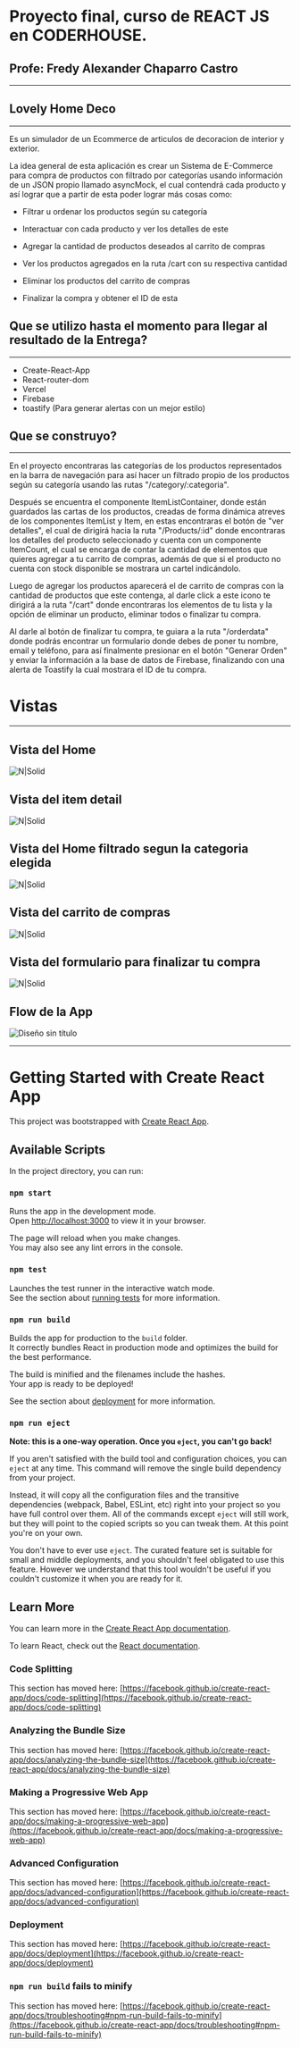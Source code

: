 # Proyecto final, curso de REACT JS en CODERHOUSE.
## Profe: Fredy Alexander Chaparro Castro
---
## Lovely Home Deco
---
Es un simulador de un Ecommerce de articulos de decoracion de interior y exterior.

La idea general de esta aplicación es crear un Sistema de E-Commerce para compra de productos con filtrado por categorías usando información de un JSON propio llamado asyncMock, el cual contendrá cada producto y así lograr que a partir de esta poder lograr más cosas como:

- Filtrar u ordenar los productos según su categoría

- Interactuar con cada producto y ver los detalles de este

- Agregar la cantidad de productos deseados al carrito de compras

- Ver los productos agregados en la ruta /cart con su respectiva cantidad

- Eliminar los productos del carrito de compras

- Finalizar la compra y obtener el ID de esta



## Que se utilizo hasta el momento para llegar al resultado de la Entrega?
---
- Create-React-App
- React-router-dom
- Vercel
- Firebase
- toastify (Para generar alertas con un mejor estilo)

## Que se construyo?
---
En el proyecto encontraras las categorías de los productos representados en la barra de navegación para así hacer un filtrado propio de los productos según su categoría usando las rutas "/category/:categoria".

Después se encuentra el componente ItemListContainer, donde están guardados las cartas de los productos, creadas de forma dinámica atreves de los componentes ItemList y Item, en estas encontraras el botón de "ver detalles", el cual de dirigirá hacia la ruta "/Products/:id" donde encontraras los detalles del producto seleccionado y cuenta con un componente ItemCount, el cual se encarga de contar la cantidad de elementos que quieres agregar a tu carrito de compras, además de que si el producto no cuenta con stock disponible se mostrara un cartel indicándolo.

Luego de agregar los productos aparecerá el de carrito de compras con la cantidad de productos que este contenga, al darle click a este icono te dirigirá a la ruta "/cart" donde encontraras los elementos de tu lista y la opción de eliminar un producto, eliminar todos o finalizar tu compra.

Al darle al botón de finalizar tu compra, te guiara a la ruta "/orderdata" donde podrás encontrar un formulario donde debes de poner tu nombre, email y teléfono, para así finalmente presionar en el botón "Generar Orden" y enviar la información a la base de datos de Firebase, finalizando con una alerta de Toastify la cual mostrara el ID de tu compra.


# Vistas
---
## Vista del Home
![N|Solid](https://firebasestorage.googleapis.com/v0/b/lovelyhome-ecommerce.appspot.com/o/Home.jpg?alt=media&token=25e14fd3-007c-4287-a377-01211db5464a)
## Vista del item detail
![N|Solid](https://firebasestorage.googleapis.com/v0/b/lovelyhome-ecommerce.appspot.com/o/itemdetail.jpg?alt=media&token=43ffcd87-d82c-4b67-916e-32b8aab79a03)
## Vista del Home filtrado segun la categoria elegida
![N|Solid](https://firebasestorage.googleapis.com/v0/b/lovelyhome-ecommerce.appspot.com/o/filtrado.jpg?alt=media&token=c6fc3b61-4b48-455f-afb8-8a6991d40e7a)
## Vista del carrito de compras
![N|Solid](https://firebasestorage.googleapis.com/v0/b/lovelyhome-ecommerce.appspot.com/o/cart.jpg?alt=media&token=937c7380-f7ee-4f86-baa4-3780ef08ba89)
## Vista del formulario para finalizar tu compra
![N|Solid](https://firebasestorage.googleapis.com/v0/b/lovelyhome-ecommerce.appspot.com/o/order.jpg?alt=media&token=c2fbbb75-5e52-45d1-90ab-f4b3e3ce381c)
## Flow de la App
![Diseño sin título](https://user-images.githubusercontent.com/100039424/193960919-167aac2f-69bc-477a-a3fa-5e2be030a5e8.gif)


---

# Getting Started with Create React App

This project was bootstrapped with [Create React App](https://github.com/facebook/create-react-app).

## Available Scripts

In the project directory, you can run:

### `npm start`

Runs the app in the development mode.\
Open [http://localhost:3000](http://localhost:3000) to view it in your browser.

The page will reload when you make changes.\
You may also see any lint errors in the console.

### `npm test`

Launches the test runner in the interactive watch mode.\
See the section about [running tests](https://facebook.github.io/create-react-app/docs/running-tests) for more information.

### `npm run build`

Builds the app for production to the `build` folder.\
It correctly bundles React in production mode and optimizes the build for the best performance.

The build is minified and the filenames include the hashes.\
Your app is ready to be deployed!

See the section about [deployment](https://facebook.github.io/create-react-app/docs/deployment) for more information.

### `npm run eject`

**Note: this is a one-way operation. Once you `eject`, you can't go back!**

If you aren't satisfied with the build tool and configuration choices, you can `eject` at any time. This command will remove the single build dependency from your project.

Instead, it will copy all the configuration files and the transitive dependencies (webpack, Babel, ESLint, etc) right into your project so you have full control over them. All of the commands except `eject` will still work, but they will point to the copied scripts so you can tweak them. At this point you're on your own.

You don't have to ever use `eject`. The curated feature set is suitable for small and middle deployments, and you shouldn't feel obligated to use this feature. However we understand that this tool wouldn't be useful if you couldn't customize it when you are ready for it.

## Learn More

You can learn more in the [Create React App documentation](https://facebook.github.io/create-react-app/docs/getting-started).

To learn React, check out the [React documentation](https://reactjs.org/).

### Code Splitting

This section has moved here: [https://facebook.github.io/create-react-app/docs/code-splitting](https://facebook.github.io/create-react-app/docs/code-splitting)

### Analyzing the Bundle Size

This section has moved here: [https://facebook.github.io/create-react-app/docs/analyzing-the-bundle-size](https://facebook.github.io/create-react-app/docs/analyzing-the-bundle-size)

### Making a Progressive Web App

This section has moved here: [https://facebook.github.io/create-react-app/docs/making-a-progressive-web-app](https://facebook.github.io/create-react-app/docs/making-a-progressive-web-app)

### Advanced Configuration

This section has moved here: [https://facebook.github.io/create-react-app/docs/advanced-configuration](https://facebook.github.io/create-react-app/docs/advanced-configuration)

### Deployment

This section has moved here: [https://facebook.github.io/create-react-app/docs/deployment](https://facebook.github.io/create-react-app/docs/deployment)

### `npm run build` fails to minify

This section has moved here: [https://facebook.github.io/create-react-app/docs/troubleshooting#npm-run-build-fails-to-minify](https://facebook.github.io/create-react-app/docs/troubleshooting#npm-run-build-fails-to-minify)
